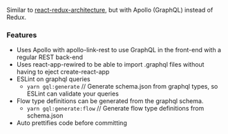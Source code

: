Similar to [react-redux-architecture](https://github.com/hirviid/react-redux-architecture), but with Apollo (GraphQL) instead of Redux.

### Features

* Uses Apollo with apollo-link-rest to use GraphQL in the front-end with a regular REST back-end
* Uses react-app-rewired to be able to import .graphql files without having to eject create-react-app
* ESLint on graphql queries
  * `yarn gql:generate` // Generate schema.json from graphql types, so ESLint can validate your queries
* Flow type definitions can be generated from the graphql schema.
  * `yarn gql:generate:flow` // Generate flow type definitions from schema.json
* Auto prettifies code before committing
